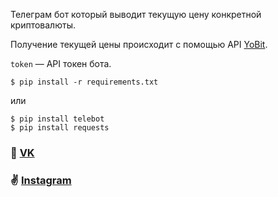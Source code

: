 Телеграм бот который выводит текущую цену конкретной криптовалюты.

Получение текущей цены происходит c помощью API
[YoBit](https://yobit.net/api).

`token` — API токен бота.

```
$ pip install -r requirements.txt
```
или
```
$ pip install telebot
$ pip install requests
```

### 💬 [VK](https://vk.com/prettymeyt)
### ✌️ [Instagram](https://www.instagram.com/dumb.meytt/)



